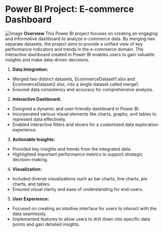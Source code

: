 # Power BI Project: E-commerce Dashboard
![image](https://github.com/user-attachments/assets/bfcc4873-f67d-421a-a5b6-d9ad327ba948)
**Overview**
This Power BI project focuses on creating an engaging and informative dashboard to analyze e-commerce data. By merging two separate datasets, the project aims to provide a unified view of key performance indicators and trends in the e-commerce domain. The interactive dashboard created in Power BI enables users to gain valuable insights and make data-driven decisions.
1. **Data Integration:**
* Merged two distinct datasets, EcommerceDataset1.xlsx and EcommerceDataset2.xlsx, into a single dataset called merge1.
* Ensured data consistency and accuracy for comprehensive analysis.
2. **Interactive Dashboard:**
* Designed a dynamic and user-friendly dashboard in Power BI.
* Incorporated various visual elements like charts, graphs, and tables to represent data effectively.
* Enabled interactive filters and slicers for a customized data exploration experience.
3. **Actionable Insights:**
* Provided key insights and trends from the integrated data.
* Highlighted important performance metrics to support strategic decision-making.
4. **Visualization:**
* Included diverse visualizations such as bar charts, line charts, pie charts, and tables.
* Ensured visual clarity and ease of understanding for end-users.
5. **User Experience:**
* Focused on creating an intuitive interface for users to interact with the data seamlessly.
* Implemented features to allow users to drill down into specific data points and gain detailed insights.
